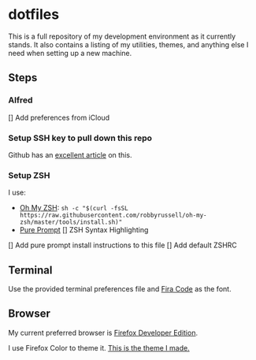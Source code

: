 # dotfiles

This is a full repository of my development environment as it currently stands. It also contains a listing of my utilities, themes, and anything else I need when setting up a new machine.

## Steps

### Alfred
[] Add preferences from iCloud

### Setup SSH key to pull down this repo
Github has an [excellent article](https://help.github.com/articles/generating-a-new-ssh-key-and-adding-it-to-the-ssh-agent/) on this.

### Setup ZSH
I use:
- [Oh My ZSH](https://github.com/robbyrussell/oh-my-zsh): `sh -c "$(curl -fsSL https://raw.githubusercontent.com/robbyrussell/oh-my-zsh/master/tools/install.sh)"`
- [Pure Prompt](https://github.com/sindresorhus/pure)
[] ZSH Syntax Highlighting

[] Add pure prompt install instructions to this file
[] Add default ZSHRC

## Terminal
Use the provided terminal preferences file and [Fira Code](https://github.com/tonsky/FiraCode) as the font.

## Browser
My current preferred browser is [Firefox Developer Edition](https://www.mozilla.org/en-US/firefox/developer/).

I use Firefox Color to theme it. [This is the theme I made.](https://color.firefox.com/?theme=XQAAAALjAAAAAAAAAABBKYhm849SCiazH1KEGccwS-xNVAVUlUkhy_b8flDkc4UL33TIxTlTBxvpqcTQaoQxwR8u1HUiiDYveh-M-eU1wzW5Co2u-jUndDeMDET1hJsyxnqtFmlLJbM4HjZDYfuJi-ER6RQB47zQ_RAHIaiLdzT1qC2SYFLXgRfirt_XCa7GyNK_RKT7gZAn0YiKiodSKK9UuWkYdSLPW4QWdeGmZyMv_-mEOAA)
